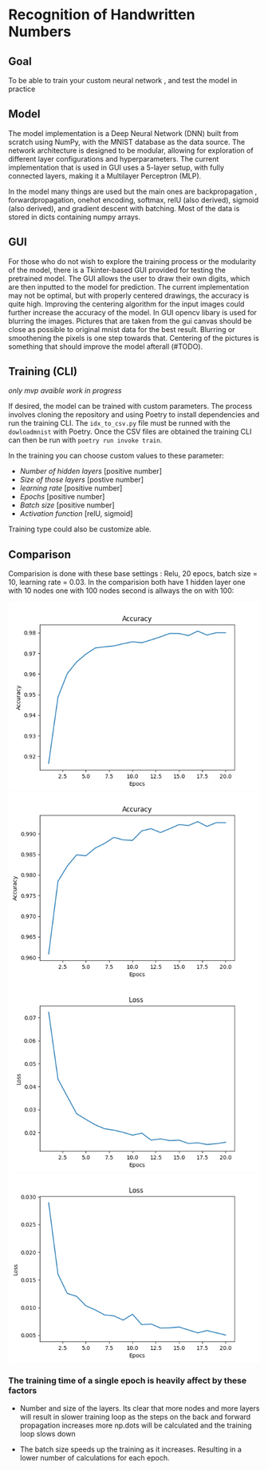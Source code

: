 # Recognition of Handwritten Numbers

##  Goal
To be able to train your custom neural network , and test the model in practice

## Model

The model implementation is a Deep Neural Network (DNN) built from scratch using NumPy, with the MNIST database as the data source. The network architecture is designed to be modular, allowing for exploration of different layer configurations and hyperparameters. The current implementation that is used in GUI uses a 5-layer setup, with fully connected layers, making it a Multilayer Perceptron (MLP). 

In the model many things are used but the main ones are backpropagation , forwardpropagation, onehot encoding, softmax, relU (also derived), sigmoid (also derived), and gradient descent with batching. Most of the data is stored in dicts containing numpy arrays.

## GUI

For those who do not wish to explore the training process or the modularity of the model, there is a Tkinter-based GUI provided for testing the pretrained model. The GUI allows the user to draw their own digits, which are then inputted to the model for prediction. The current implementation may not be optimal, but with properly centered drawings, the accuracy is quite high. Improving the centering algorithm for the input images could further increase the accuracy of the model. In GUI opencv libary is used for blurring the images. Pictures that are taken from the gui canvas should be close as possible to original mnist data for the best result. Blurring or smoothening the pixels is one step towards that. Centering of the pictures is something that should improve the model afterall (#TODO). 

## Training (CLI)
*only mvp avaible work in progress*

If desired, the model can be trained with custom parameters. The process involves cloning the repository and using Poetry to install dependencies and run the training CLI. The `idx_to_csv.py` file must be runned with the `dowloadmnist` with Poetry. Once the CSV files are obtained the training CLI can then be run with `poetry run invoke train`.  

In the training you can choose custom values to these parameter:
- *Number of hidden layers* [positive number]
- *Size of those layers* [postive number]
- *learning rate* [positive number]
- *Epochs* [positive number]
- *Batch size* [positive number] 
- *Activation function* [relU, sigmoid]

Training type could also be customize able. 

## Comparison
Comparision is done with these base settings : Relu, 20 epocs, batch size = 10, learning rate = 0.03.
In the comparision both have 1 hidden layer one with 10 nodes one with 100 nodes second is allways the on with 100:

![10 nodes](https://github.com/JuusoSaavalainen/Neural-network-with-numpy/blob/main/documentation/acc2010.png)
![100 nodes](https://github.com/JuusoSaavalainen/Neural-network-with-numpy/blob/main/documentation/acc20100.png)
![10 nodes](https://github.com/JuusoSaavalainen/Neural-network-with-numpy/blob/main/documentation/loss2010.png)
![100 nodes](https://github.com/JuusoSaavalainen/Neural-network-with-numpy/blob/main/documentation/loss20100.png)

### The training time of a single epoch is heavily affect by these factors
- Number and size of the layers. Its clear that more nodes and more layers will result in slower training loop as the steps on the back and forward propagation increases more np.dots will be calculated and the training loop slows down

- The batch size speeds up the training as it increases. Resulting in a lower number of calculations for each epoch. 


